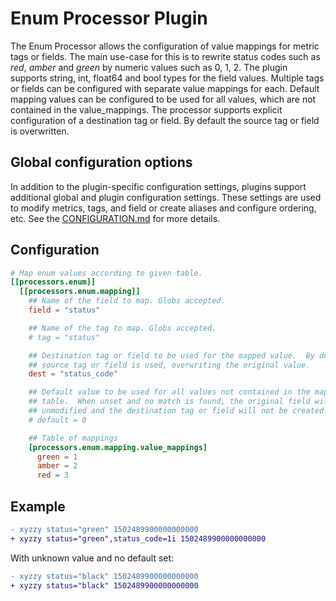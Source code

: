 # Enum Processor Plugin

The Enum Processor allows the configuration of value mappings for metric tags or
fields.  The main use-case for this is to rewrite status codes such as _red_,
_amber_ and _green_ by numeric values such as 0, 1, 2. The plugin supports
string, int, float64 and bool types for the field values. Multiple tags or
fields can be configured with separate value mappings for each. Default mapping
values can be configured to be used for all values, which are not contained in
the value_mappings. The processor supports explicit configuration of a
destination tag or field. By default the source tag or field is overwritten.

## Global configuration options <!-- @/docs/includes/plugin_config.md -->

In addition to the plugin-specific configuration settings, plugins support
additional global and plugin configuration settings. These settings are used to
modify metrics, tags, and field or create aliases and configure ordering, etc.
See the [CONFIGURATION.md][CONFIGURATION.md] for more details.

[CONFIGURATION.md]: ../../../docs/CONFIGURATION.md#plugins

## Configuration

```toml @sample.conf
# Map enum values according to given table.
[[processors.enum]]
  [[processors.enum.mapping]]
    ## Name of the field to map. Globs accepted.
    field = "status"

    ## Name of the tag to map. Globs accepted.
    # tag = "status"

    ## Destination tag or field to be used for the mapped value.  By default the
    ## source tag or field is used, overwriting the original value.
    dest = "status_code"

    ## Default value to be used for all values not contained in the mapping
    ## table.  When unset and no match is found, the original field will remain
    ## unmodified and the destination tag or field will not be created.
    # default = 0

    ## Table of mappings
    [processors.enum.mapping.value_mappings]
      green = 1
      amber = 2
      red = 3
```

## Example

```diff
- xyzzy status="green" 1502489900000000000
+ xyzzy status="green",status_code=1i 1502489900000000000
```

With unknown value and no default set:

```diff
- xyzzy status="black" 1502489900000000000
+ xyzzy status="black" 1502489900000000000
```

